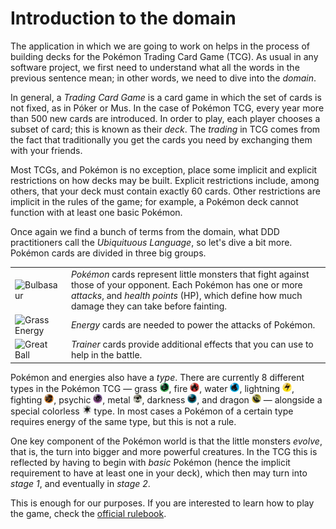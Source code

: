 # Introduction to the domain

The application in which we are going to work on helps in the process of building decks for the Pokémon Trading Card Game (TCG). As usual in any software project, we first need to understand what all the words in the previous sentence mean; in other words, we need to dive into the _domain_.

In general, a _Trading Card Game_ is a card game in which the set of cards is not fixed, as in Póker or Mus. In the case of Pokémon TCG, every year more than 500 new cards are introduced. In order to play, each player chooses a subset of card; this is known as their _deck_. The _trading_ in TCG comes from the fact that traditionally you get the cards you need by exchanging them with your friends.

Most TCGs, and Pokémon is no exception, place some implicit and explicit restrictions on how decks may be built. Explicit restrictions include, among others, that your deck must contain exactly 60 cards. Other restrictions are implicit in the rules of the game; for example, a Pokémon deck cannot function with at least one basic Pokémon.

Once again we find a bunch of terms from the domain, what DDD practitioners call the _Ubiquituous Language_, so let's dive a bit more. Pokémon cards are divided in three big groups.

| | |
|---|---|
| ![Bulbasaur](https://images.pokemontcg.io/svp/46_hires.png) | _Pokémon_ cards represent little monsters that fight against those of your opponent. Each Pokémon has one or more _attacks_, and _health points_ (HP), which define how much damage they can take before fainting. |
| ![Grass Energy](https://images.pokemontcg.io/sve/1_hires.png) | _Energy_ cards are needed to power the attacks of Pokémon. |
| ![Great Ball](https://images.pokemontcg.io/sv2/183_hires.png) | _Trainer_ cards provide additional effects that you can use to help in the battle. |

Pokémon and energies also have a _type_. There are currently 8 different types in the Pokémon TCG — grass <img src="images/grass.png" height="15px" />, fire <img src="images/fire.png" height="15px" />, water <img src="images/water.png" height="15px" />, lightning <img src="images/lightning.png" height="15px" />, fighting <img src="images/fighting.png" height="15px" />, psychic <img src="images/psychic.png" height="15px" />, metal <img src="images/metal.png" height="15px" />, darkness <img src="images/darkness.png" height="15px" />, and dragon <img src="images/dragon.png" height="15px" /> — alongside a special colorless <img src="images/colorless.png" height="15px" /> type. In most cases a Pokémon of a certain type requires energy of the same type, but this is not a rule.

One key component of the Pokémon world is that the little monsters _evolve_, that is, the turn into bigger and more powerful creatures. In the TCG this is reflected by having to begin with _basic_ Pokémon (hence the implicit requirement to have at least one in your deck), which then may turn into _stage 1_, and eventually in _stage 2_.

This is enough for our purposes. If you are interested to learn how to play the game, check the [official rulebook](https://www.pokemon.com/us/pokemon-tcg/rules).
